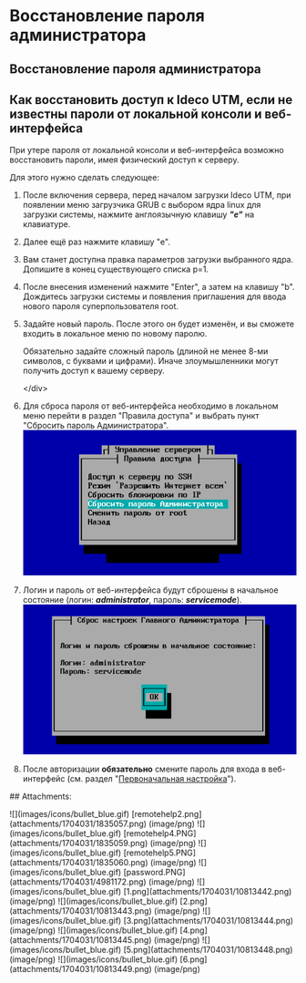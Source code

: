 # Восстановление пароля администратора

## Восстановление пароля администратора

## Как восстановить доступ к Ideco UTM, если не известны пароли от локальной консоли и веб-интерфейса

При утере пароля от локальной консоли и веб-интерфейса возможно восстановить пароли, имея физический доступ к серверу.

Для этого нужно сделать следующее:

1. После включения сервера, перед началом загрузки Ideco UTM, при появлении меню загрузчика GRUB с выбором ядра linux для загрузки системы, нажмите англоязычную клавишу _**"e"**_ на клавиатуре.
2. Далее ещё раз нажмите клавишу "e".
3. Вам станет доступна правка параметров загрузки выбранного ядра. Допишите в конец существующего списка p=1.
4. После внесения изменений нажмите "Enter", а затем на клавишу "b". Дождитесь загрузки системы и появления приглашения для ввода нового пароля суперпользователя root.
5. Задайте новый пароль. После этого он будет изменён, и вы сможете входить в локальное меню по новому паролю.

    Обязательно задайте сложный пароль \(длиной не менее 8-ми символов, с буквами и цифрами\). Иначе злоумышленники могут получить доступ к вашему серверу.

   &lt;/div&gt;

6. Для сброса пароля от веб-интерфейса необходимо в локальном меню перейти в раздел "Правила доступа" и выбрать пункт "Сбросить пароль Администратора". ![](../../.gitbook/assets/10813448.png)
7. Логин и пароль от веб-интерфейса будут сброшены в начальное состояние \(логин: _**administrator**_, пароль: _**servicemode**_\). ![](../../.gitbook/assets/10813449.png)
8. После авторизации **обязательно** смените пароль для входа в веб-интерфейс \(см. раздел "[Первоначальная настройка](https://github.com/ideco-team/docsUTM/tree/54be5c28981601375569bdca6ef75ead87808b16/ICS/Первоначальная_настройка/README.md)"\).

 \#\# Attachments:

 !\[\]\(images/icons/bullet\_blue.gif\) \[remotehelp2.png\]\(attachments/1704031/1835057.png\) \(image/png\) !\[\]\(images/icons/bullet\_blue.gif\) \[remotehelp4.PNG\]\(attachments/1704031/1835059.png\) \(image/png\) !\[\]\(images/icons/bullet\_blue.gif\) \[remotehelp5.PNG\]\(attachments/1704031/1835060.png\) \(image/png\) !\[\]\(images/icons/bullet\_blue.gif\) \[password.PNG\]\(attachments/1704031/4981172.png\) \(image/png\) !\[\]\(images/icons/bullet\_blue.gif\) \[1.png\]\(attachments/1704031/10813442.png\) \(image/png\) !\[\]\(images/icons/bullet\_blue.gif\) \[2.png\]\(attachments/1704031/10813443.png\) \(image/png\) !\[\]\(images/icons/bullet\_blue.gif\) \[3.png\]\(attachments/1704031/10813444.png\) \(image/png\) !\[\]\(images/icons/bullet\_blue.gif\) \[4.png\]\(attachments/1704031/10813445.png\) \(image/png\) !\[\]\(images/icons/bullet\_blue.gif\) \[5.png\]\(attachments/1704031/10813448.png\) \(image/png\) !\[\]\(images/icons/bullet\_blue.gif\) \[6.png\]\(attachments/1704031/10813449.png\) \(image/png\)

